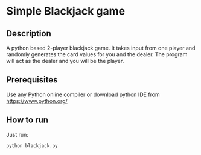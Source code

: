 # Simple Blackjack game

## Description

A python based 2-player blackjack game. It takes input from one player and randomly generates the card values for you and the dealer. The program will act as the dealer and you will be the player.

## Prerequisites
Use any Python online compiler or download python IDE from https://www.python.org/

## How to run
Just run:
```sh
python blackjack.py
```